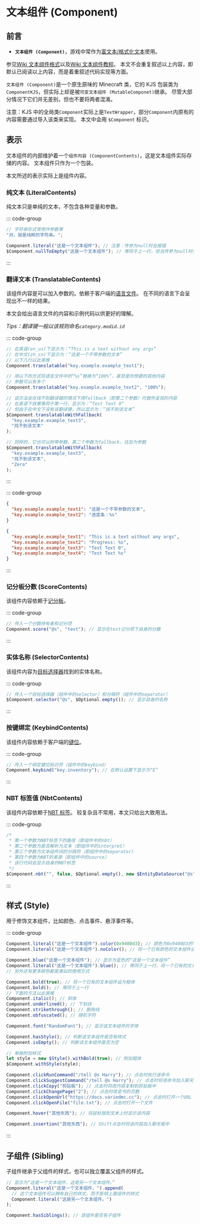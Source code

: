 # 文本组件 (Component)

## 前言

- **`文本组件 (Component)`**，游戏中常作为[富文本/格式化文本](https://zh.wikipedia.org/wiki/%E6%A0%BC%E5%BC%8F%E5%8C%96%E6%96%87%E6%9C%AC)使用。

参见[Wiki 文本组件格式](https://zh.minecraft.wiki/w/%E6%96%87%E6%9C%AC%E7%BB%84%E4%BB%B6)以及[Wiki 文本组件教程](https://zh.minecraft.wiki/w/Tutorial:%E6%96%87%E6%9C%AC%E7%BB%84%E4%BB%B6)。
本文不会重复叙述以上内容，即默认已阅读以上内容，而是着重叙述代码实现等方面。

`文本组件 (Component)`是一个原生原味的 Minecraft 类，它的 KJS 包装类为`ComponentKJS`，但实际上却是被`可变文本组件 (MutableComponet)`继承。
尽管大部分情况下它们并无差别，但也不要将两者混淆。

注意：KJS 中的全局类`Component`实际上是`TextWrapper`，部分`Component`内原有的内容需要通过导入该类来实现。
本文中会用 `$Component` 标识。

## 表示

文本组件的内部维护着一个`组件内容 (ComponentContents)`，这是文本组件实际存储的内容。
文本组件只作为一个包装。

本文所述的表示实际上是组件内容。

### 纯文本 (LiteralContents)

纯文本只是单纯的文本，不包含各种变量和参数。

::: code-group

```js [字符串]
// 字符串形式常用作参数等
"对，就是纯粹的字符串。";
```

```js [对象]
Component.literal("这是一个文本组件"); // 注意：传参为null时会报错
$Component.nullToEmpty("这是一个文本组件"); // 等同于上一行，但当传参为null时会返回空文本
```

:::

### 翻译文本 (TranslatableContents)

该组件内容是可以加入参数的。依赖于客户端的[语言文件](https://zh.minecraft.wiki/w/%E8%B5%84%E6%BA%90%E5%8C%85#%E8%AF%AD%E8%A8%80)。
在不同的语言下会呈现出不一样的结果。

本文会给出语言文件的内容和示例代码以供更好的理解。

_Tips：翻译键一般以该规则命名`category.modid.id`_

::: code-group

```js [对象]
// 在英语(en_us)下显示为：“This is a text without any args”
// 在中文(zh_cn)下显示为：“这是一个不带参数的文本”
// 以下几行以此类推
Component.translatable("key.example.example_text1");

// 用以下的方式将语言文件中的“%s”替换为“100%”，甚至是你想要的其他内容
// 参数可以有多个
Component.translatable("key.example.example_text2", "100%");

// 该方法会在找不到翻译键的情况下用fallback（即第二个参数）代替所呈现的内容
// 在英语下效果等同于第一行，显示为：“Test Text 0”
// 但由于在中文下没有该翻译键，所以显示为：“找不到该文本”
$Component.translatableWithFallback(
  "key.example.example_text3",
  "找不到该文本"
);

// 同样的，它也可以附带参数。第二个参数为fallback，往后为参数
$Component.translatableWithFallback(
  "key.example.example_text3",
  "找不到该文本",
  "Zero"
);
```

:::

::: code-group

```json [语言文件 zh_cn.json]
{
  "key.example.example_text1": "这是一个不带参数的文本",
  "key.example.example_text2": "进度条：%s"
}
```

```json [语言文件 en_us.json]
{
  "key.example.example_text1": "This is a text without any args",
  "key.example.example_text2": "Progress: %s",
  "key.example.example_text3": "Test Text 0",
  "key.example.example_text4": "Test Text %s"
}
```

:::

### 记分板分数 (ScoreContents)

该组件内容依赖于[记分板](https://zh.minecraft.wiki/w/%E8%AE%B0%E5%88%86%E6%9D%BF)。

::: code-group

```js [对象]
// 传入一个分数持有者和记分项
Component.score("@s", "test"); // 显示在test记分项下自身的分数
```

:::

### 实体名称 (SelectorContents)

该组件内容为[目标选择器](https://zh.minecraft.wiki/w/%E7%9B%AE%E6%A0%87%E9%80%89%E6%8B%A9%E5%99%A8)找到的实体名称。

::: code-group

```js [对象]
// 传入一个目标选择器（组件中的selector）和分隔符（组件中的separator）
$Component.selector("@s", $Optional.empty()); // 显示自身的名称
```

:::

### 按键绑定 (KeybindContents)

该组件内容依赖于客户端的[键位](https://zh.minecraft.wiki/w/%E6%8E%A7%E5%88%B6#%E5%8F%AF%E8%AE%BE%E7%BD%AE%E7%9A%84%E9%94%AE%E4%BD%8D)。

::: code-group

```js [对象]
// 传入一个绑定键位标识符（组件中的keybind）
Component.keybind("key.inventory"); // 在默认设置下显示为“E”
```

:::

### NBT 标签值 (NbtContents)

该组件内容依赖于[NBT 标签](https://zh.minecraft.wiki/w/NBT%E6%A0%87%E7%AD%BE)。
较复杂且不常用，本文只给出大致用法。

::: code-group

```js [对象]
/*
 * 第一个参数为NBT标签下的路径（即组件中的nbt）
 * 第二个参数为是否解析为文本（即组件中的interpret）
 * 第三个参数为文本组件间的分隔符（即组件中的separator）
 * 第四个参数为NBT的来源（即组件中的source）
 * 该行代码会显示自身的NBT标签
 */
$Component.nbt("", false, $Optional.empty(), new $EntityDataSource("@s"));
```

:::

## 样式 (Style)

用于修饰文本组件，比如颜色、点击事件、悬浮事件等。

::: code-group

```js [颜色]
Component.literal("这是一个文本组件").color(0x9400d3); // 颜色为0x9400D3的“这是一个文本组件”
Component.literal("这是一个文本组件").noColor(); // 将一个已有颜色的文本组件设为无色（默认色）

Component.blue("这是一个文本组件"); // 显示为蓝色的“这是一个文本组件”
Component.literal("这是一个文本组件").blue(); // 等同于上一行，将一个已有的文本组件设为蓝色
// 另外还有更多颜色都是类似的使用方式
```

```js [样式]
Component.bold(true); // 将一个已有的文本组件设为粗体
Component.bold(); // 等同于上一行
// 下面的方法以此类推
Component.italic(); // 斜体
Component.underlined(); // 下划线
Component.strikethrough(); // 删除线
Component.obfuscated(); // 随机字符

Component.font("RandomFont"); // 显示该文本组件的字体

Component.hasStyle(); // 判断该文本组件是否有样式
Component.isEmpty(); // 判断该文本组件是否为空

// 单独附加样式
let style = new $Style().withBold(true); // 附加粗体
$Component.withStyle(style);
```

```js [事件]
Component.clickRunCommand("/tell @s Harry"); // 点击时执行该命令
Component.clickSuggestCommand("/tell @s Harry"); // 点击时将该命令加入聊天框中
Component.clickCopy("剪贴板"); // 点击时将改内容复制到剪贴板中
Component.clickChangePage("2"); // 点击时改变书的页数
Component.clickOpenUrl("https://docs.variedmc.cc"); // 点击时打开一个URL
Component.clickOpenFile("file.txt"); // 点击时打开一个文件

Component.hover("其他东西"); // 将鼠标放到文本上时显示该内容

Component.insertion("其他东西"); // Shift点击时将该内容加入聊天框中
```

:::

## 子组件 (Sibling)

子组件继承于父组件的样式，也可以独立覆盖父组件的样式。

```js
// 显示为“这是一个文本组件，这是另一个文本组件。”
Component.literal("这是一个文本组件，").append(
  // 这个文本组件可以拥有自己的样式，而不影响上面组件的样式
  Component.literal("这是另一个文本组件。")
);

Component.hasSiblings(); // 该组件是否有子组件
```
